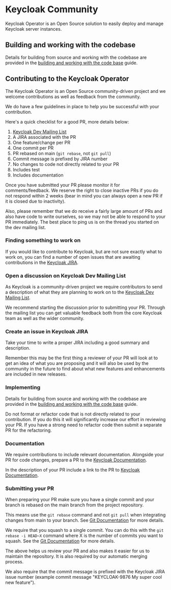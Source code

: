 # Keycloak Community

Keycloak Operator is an Open Source solution to easily deploy and manage Keycloak server instances.

## Building and working with the codebase

Details for building from source and working with the codebase are provided in the [building and working with the code base](docs/building.md) guide.

## Contributing to the Keycloak Operator

The Keycloak Operator is an Open Source community-driven project and we welcome contributions as well as feedback from the community.

We do have a few guidelines in place to help you be successful with your contribution.

Here's a quick checklist for a good PR, more details below:

1. [Keycloak Dev Mailing List](https://groups.google.com/forum/#!forum/keycloak-dev)
2. A JIRA associated with the PR
3. One feature/change per PR
4. One commit per PR
5. PR rebased on main (`git rebase`, not `git pull`) 
5. Commit message is prefixed by JIRA number
6. No changes to code not directly related to your PR
7. Includes test
8. Includes documentation

Once you have submitted your PR please monitor it for comments/feedback. We reserve the right to close inactive PRs if
you do not respond within 2 weeks (bear in mind you can always open a new PR if it is closed due to inactivity).

Also, please remember that we do receive a fairly large amount of PRs and also have code to write ourselves, so we may
not be able to respond to your PR immediately. The best place to ping us is on the thread you started on the dev mailing list.

### Finding something to work on

If you would like to contribute to Keycloak, but are not sure exactly what to work on, you can find a number of open
issues that are awaiting contributions in the 
[Keycloak JIRA](https://issues.jboss.org/projects/KEYCLOAK/versions/12340167).

### Open a discussion on Keycloak Dev Mailing List

As Keycloak is a community-driven project we require contributors to send a description of what they are planning to 
work on to the [Keycloak Dev Mailing List](https://groups.google.com/forum/#!forum/keycloak-dev).

We recommend starting the discussion prior to submitting your PR. Through the mailing list you can get valuable
feedback both from the core Keycloak team as well as the wider community.

### Create an issue in Keycloak JIRA

Take your time to write a proper JIRA including a good summary and description. 

Remember this may be the first thing a reviewer of your PR will look at to get an idea of what you are proposing 
and it will also be used by the community in the future to find about what new features and enhancements are included in 
new releases.

### Implementing

Details for building from source and working with the codebase are provided in the 
[building and working with the code base](docs/building.md) guide.

Do not format or refactor code that is not directly related to your contribution. If you do this it will significantly
increase our effort in reviewing your PR. If you have a strong need to refactor code then submit a separate PR for the
refactoring.

### Documentation

We require contributions to include relevant documentation. Alongside your PR for code changes, prepare a PR to the [Keycloak Documentation](https://github.com/keycloak/keycloak-documentation).

In the description of your PR include a link to the PR to [Keycloak Documentation](https://github.com/keycloak/keycloak-documentation).

### Submitting your PR

When preparing your PR make sure you have a single commit and your branch is rebased on the main branch from the 
project repository.

This means use the `git rebase` command and not `git pull` when integrating changes from main to your branch. See
[Git Documentation](https://git-scm.com/book/en/v2/Git-Branching-Rebasing) for more details.

We require that you squash to a single commit. You can do this with the `git rebase -i HEAD~X` command where X
is the number of commits you want to squash. See the [Git Documentation](https://git-scm.com/book/en/v2/Git-Tools-Rewriting-History)
for more details.

The above helps us review your PR and also makes it easier for us to maintain the repository. It is also required by
our automatic merging process. 

We also require that the commit message is prefixed with the Keycloak JIRA issue number (example commit message 
"KEYCLOAK-9876 My super cool new feature").
